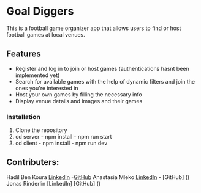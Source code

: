# Goal Diggers

This is a football game organizer app that allows users to find or host football games at local venues.

## Features
- Register and log in to join or host games (authentications hasnt been implemented yet)
- Search for available games  with the help of dynamic filters and join the ones you're interested in
- Host your own games by filling the necessary info
- Display venue details and images and their games


### Installation
1. Clone the repository
2. cd server - npm install - npm run start
3. cd client - npm install - npm run dev


## Contributers:
Hadil Ben Koura [LinkedIn](www.linkedin.com/in/hadil-benkoura)  -[GitHub](https://github.com/hadeelbk)
Anastasia Mleko [LinkedIn](https://www.linkedin.com/in/anastasia-mleko) - [GitHub] ()
Jonas Rinderlin [LinkedIn] [GitHub] ()


